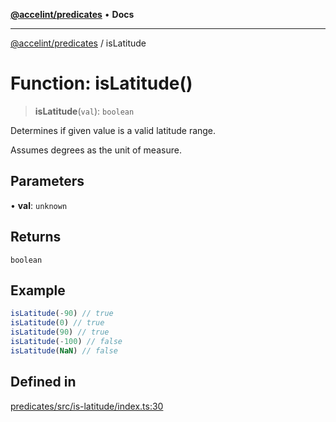 [**@accelint/predicates**](../README.md) • **Docs**

***

[@accelint/predicates](../README.md) / isLatitude

# Function: isLatitude()

> **isLatitude**(`val`): `boolean`

Determines if given value is a valid latitude range.

Assumes degrees as the unit of measure.

## Parameters

• **val**: `unknown`

## Returns

`boolean`

## Example

```ts
isLatitude(-90) // true
isLatitude(0) // true
isLatitude(90) // true
isLatitude(-100) // false
isLatitude(NaN) // false
```

## Defined in

[predicates/src/is-latitude/index.ts:30](https://github.com/gohypergiant/standard-toolkit/blob/258694cea8ed8bbd956b3cf5da47c2c9debcf127/packages/predicates/src/is-latitude/index.ts#L30)
